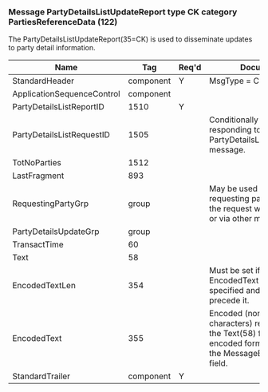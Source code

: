 ### Message PartyDetailsListUpdateReport type CK category PartiesReferenceData (122)

The PartyDetailsListUpdateReport(35=CK) is used to disseminate updates to party detail information.

| Name                       | Tag       | Req'd | Documentation                                                                                                                           |
|----------------------------|-----------|----------|-------------------------------------------------------------------------------------------------------------------------------|
| StandardHeader             | component |   Y   | MsgType = CK                                                                                                                            |
| ApplicationSequenceControl | component |       |                                                                                                                                |
| PartyDetailsListReportID   | 1510      |   Y   |                                                                                                                                |
| PartyDetailsListRequestID  | 1505      |       | Conditionally required when responding to the PartyDetailsListRequest(35=CF) message.                                                   |
| TotNoParties               | 1512      |       |                                                                                                                                |
| LastFragment               | 893       |       |                                                                                                                                |
| RequestingPartyGrp         | group     |       | May be used to specify the requesting party in the event the request was made verbally or via other means.                              |
| PartyDetailsUpdateGrp      | group     |       |                                                                                                                                |
| TransactTime               | 60        |       |                                                                                                                                |
| Text                       | 58        |       |                                                                                                                                |
| EncodedTextLen             | 354       |       | Must be set if EncodedText(355) field is specified and must immediately precede it.                                                     |
| EncodedText                | 355       |       | Encoded (non-ASCII characters) representation of the Text(58) field in the encoded format specified via the MessageEncoding(347) field. |
| StandardTrailer            | component |   Y   |                                                                                                                                |

